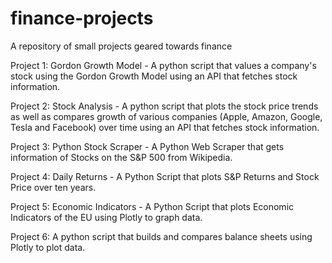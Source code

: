 # finance-projects
A repository of small projects geared towards finance


Project 1: Gordon Growth Model - A python script that values a company's stock using the Gordon Growth Model using an API that fetches stock information.

Project 2: Stock Analysis - A python script that plots the stock price trends as well as compares growth of various companies (Apple, Amazon, Google, Tesla and Facebook) over time using an API that fetches stock information. 

Project 3: Python Stock Scraper - A Python Web Scraper that gets information of Stocks on the S&P 500 from Wikipedia. 

Project 4: Daily Returns - A Python Script that plots S&P Returns and Stock Price over ten years. 

Project 5: Economic Indicators - A Python Script that plots Economic Indicators of the EU using Plotly to graph data.

Project 6: A python script that builds and compares balance sheets using Plotly to plot data.

